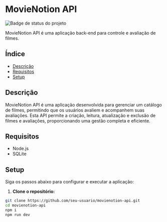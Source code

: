 # MovieNotion API

![Badge de status do projeto](https://img.shields.io/badge/status-completo-brightgreen)

MovieNotion API é uma aplicação back-end para controle e avaliação de filmes.

## Índice

- [Descrição](#descrição)
- [Requisitos](#requisitos)
- [Setup](#setup)

## Descrição

MovieNotion API é uma aplicação desenvolvida para gerenciar um catálogo de filmes, permitindo que os usuários avaliem e acompanhem suas avaliações. Esta API permite a criação, leitura, atualização e exclusão de filmes e avaliações, proporcionando uma gestão completa e eficiente.

## Requisitos

- Node.js
- SQLite

## Setup

Siga os passos abaixo para configurar e executar a aplicação:

1. **Clone o repositório:**

```bash
git clone https://github.com/seu-usuario/movienotion-api.git
cd movienotion-api
npm i 
npm run dev
